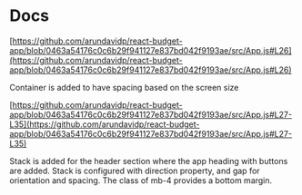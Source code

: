 # Docs

[https://github.com/arundavidp/react-budget-app/blob/0463a54176c0c6b29f941127e837bd042f9193ae/src/App.js#L26](https://github.com/arundavidp/react-budget-app/blob/0463a54176c0c6b29f941127e837bd042f9193ae/src/App.js#L26)

Container is added to have spacing based on the screen size

[https://github.com/arundavidp/react-budget-app/blob/0463a54176c0c6b29f941127e837bd042f9193ae/src/App.js#L27-L35](https://github.com/arundavidp/react-budget-app/blob/0463a54176c0c6b29f941127e837bd042f9193ae/src/App.js#L27-L35)

Stack is added for the header section where the app heading with buttons are added. Stack is configured with direction property, and gap for orientation and spacing. The class of mb-4 provides a bottom margin.
